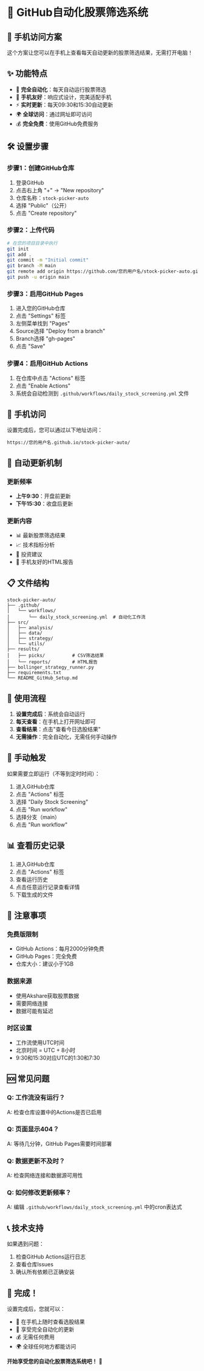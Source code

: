 # 🚀 GitHub自动化股票筛选系统

## 📱 手机访问方案

这个方案让您可以在手机上查看每天自动更新的股票筛选结果，无需打开电脑！

## ✨ 功能特点

- 🤖 **完全自动化**：每天自动运行股票筛选
- 📱 **手机友好**：响应式设计，完美适配手机
- ⚡ **实时更新**：每天09:30和15:30自动更新
- 🌍 **全球访问**：通过网址即可访问
- 💰 **完全免费**：使用GitHub免费服务

## 🛠️ 设置步骤

### 步骤1：创建GitHub仓库

1. 登录GitHub
2. 点击右上角 "+" → "New repository"
3. 仓库名称：`stock-picker-auto`
4. 选择 "Public"（公开）
5. 点击 "Create repository"

### 步骤2：上传代码

```bash
# 在您的项目目录中执行
git init
git add .
git commit -m "Initial commit"
git branch -M main
git remote add origin https://github.com/您的用户名/stock-picker-auto.git
git push -u origin main
```

### 步骤3：启用GitHub Pages

1. 进入您的GitHub仓库
2. 点击 "Settings" 标签
3. 左侧菜单找到 "Pages"
4. Source选择 "Deploy from a branch"
5. Branch选择 "gh-pages"
6. 点击 "Save"

### 步骤4：启用GitHub Actions

1. 在仓库中点击 "Actions" 标签
2. 点击 "Enable Actions"
3. 系统会自动检测到 `.github/workflows/daily_stock_screening.yml` 文件

## 📱 手机访问

设置完成后，您可以通过以下地址访问：

```
https://您的用户名.github.io/stock-picker-auto/
```

## 🔄 自动更新机制

### 更新频率
- **上午9:30**：开盘前更新
- **下午15:30**：收盘后更新

### 更新内容
- 📊 最新股票筛选结果
- 📈 技术指标分析
- 🎯 投资建议
- 📱 手机友好的HTML报告

## 📋 文件结构

```
stock-picker-auto/
├── .github/
│   └── workflows/
│       └── daily_stock_screening.yml  # 自动化工作流
├── src/
│   ├── analysis/
│   ├── data/
│   ├── strategy/
│   └── utils/
├── results/
│   ├── picks/          # CSV筛选结果
│   └── reports/        # HTML报告
├── bollinger_strategy_runner.py
├── requirements.txt
└── README_GitHub_Setup.md
```

## 🎯 使用流程

1. **设置完成后**：系统会自动运行
2. **每天查看**：在手机上打开网址即可
3. **查看结果**：点击"查看今日选股结果"
4. **无需操作**：完全自动化，无需任何手动操作

## 🔧 手动触发

如果需要立即运行（不等到定时时间）：

1. 进入GitHub仓库
2. 点击 "Actions" 标签
3. 选择 "Daily Stock Screening"
4. 点击 "Run workflow"
5. 选择分支（main）
6. 点击 "Run workflow"

## 📊 查看历史记录

1. 进入GitHub仓库
2. 点击 "Actions" 标签
3. 查看运行历史
4. 点击任意运行记录查看详情
5. 下载生成的文件

## 🚨 注意事项

### 免费版限制
- GitHub Actions：每月2000分钟免费
- GitHub Pages：完全免费
- 仓库大小：建议小于1GB

### 数据来源
- 使用Akshare获取股票数据
- 需要网络连接
- 数据可能有延迟

### 时区设置
- 工作流使用UTC时间
- 北京时间 = UTC + 8小时
- 9:30和15:30对应UTC的1:30和7:30

## 🆘 常见问题

### Q: 工作流没有运行？
A: 检查仓库设置中的Actions是否已启用

### Q: 页面显示404？
A: 等待几分钟，GitHub Pages需要时间部署

### Q: 数据更新不及时？
A: 检查网络连接和数据源可用性

### Q: 如何修改更新频率？
A: 编辑 `.github/workflows/daily_stock_screening.yml` 中的cron表达式

## 📞 技术支持

如果遇到问题：
1. 检查GitHub Actions运行日志
2. 查看仓库Issues
3. 确认所有依赖已正确安装

## 🎉 完成！

设置完成后，您就可以：
- 📱 在手机上随时查看选股结果
- 🤖 享受完全自动化的更新
- 💰 无需任何费用
- 🌍 全球任何地方都能访问

**开始享受您的自动化股票筛选系统吧！** 🚀

